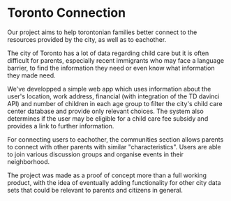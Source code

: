 # Toronto Connection

Our project aims to help torontonian families better connect to the resources provided by the city, as well as to eachother.

The city of Toronto has a lot of data regarding child care but it is often difficult for parents, especially recent immigrants who may face  a language barrier, to find the information they need or even know what information they made need.

We've developped a simple web app which uses information about the user's location, work address, financial (with integration of the TD davinci API) and number of children in each age group to filter the city's child care center database and provide only relevant choices.
The system also determines if the user may be eligible for a child care fee subsidy and provides a link to further information. 

For connecting users to eachother, the communities section allows parents to connect with other parents with similar "characteristics". Users are able to join various discussion groups and organise events in their neighborhood.

The project was made as a proof of concept more than a full working product, with the idea of eventually adding functionality for other city data sets that could be relevant to parents and citizens in general. 

